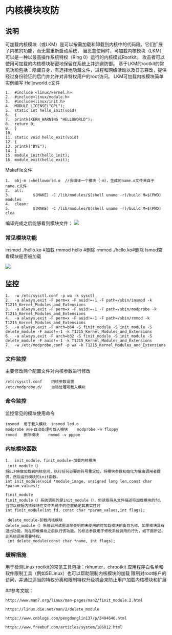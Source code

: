 
# 内核模块攻防

## 说明
可加载内核模块（或LKM）是可以按需加载和卸载到内核中的代码段。它们扩展了内核的功能，而无需重新启动系统，
当恶意使用时，可加载内核模块（LKM）可以是一种以最高操作系统特权（Ring 0）运行的内核模式Rootkit。
攻击者可以使用可加载的内核模块秘密地保留在系统上并逃避防御。
基于LKM的rootkit的常见功能包括：隐藏自身，有选择地隐藏文件，进程和网络活动以及日志篡改，提供经过身份验证的后门并允许对非特权用户的root访问。
LKM可加载内核模块简单实例编写
Helloworld.c文件
```
1.	#include <linux/kernel.h>  
2.	#include<linux/module.h>  
3.	#include<linux/init.h>  
4.	MODULE_LICENSE("GPL");  
5.	static int hello_init(void)  
6.	{  
7.	printk(KERN_WARNING "HELLOWORLD");  
8.	return 0;  
9.	}  
10.	  
11.	static void hello_exit(void)  
12.	{  
13.	printk("BYE");  
14.	}  
15.	module_init(hello_init);  
16.	module_exit(hello_exit); 
```
Makefile文件
```
1.	obj-m :=helloworld.o  //会编译一个模块（-m），生成的name.o文件来自于name.c文件
2.	all:  
3.	        $(MAKE) -C /lib/modules/$(shell uname -r)/build M=$(PWD) modules  
4.	clean:  
5.	        $(MAKE) -C /lib/modules/$(shell uname -r)/build M=$(PWD) clea 
```
 
编译完成之后能够看到模块文件：
![](https://github.com/redbullsecteam/intrusion-detection-wiki/blob/master/image/meke_Helloworld.png)
### 常见模块功能
insmod ./hello.ko #加载
rmmod hello #删除
rmmod ./hello.ko#删除
lsmod查看模块是否被加载
 
![](https://github.com/redbullsecteam/intrusion-detection-wiki/blob/master/image/insmod_Helloworld.png)
 

## 监控
```
1.	-w /etc/sysctl.conf -p wa -k sysctl  
2.	-a always,exit -F perm=x -F auid!=-1 -F path=/sbin/insmod -k T1215_Kernel_Modules_and_Extensions  
3.	-a always,exit -F perm=x -F auid!=-1 -F path=/sbin/modprobe -k T1215_Kernel_Modules_and_Extensions  
4.	-a always,exit -F perm=x -F auid!=-1 -F path=/sbin/rmmod -k T1215_Kernel_Modules_and_Extensions  
5.	-a always,exit -F arch=b64 -S finit_module -S init_module -S delete_module -F auid!=-1 -k T1215_Kernel_Modules_and_Extensions  
6.	-a always,exit -F arch=b32 -S finit_module -S init_module -S delete_module -F auid!=-1 -k T1215_Kernel_Modules_and_Extensions  
7.	-w /etc/modprobe.conf -p wa -k T1215_Kernel_Modules_and_Extensions  
```

### 文件监控
主要修改两个配置文件对内核参数进行修改
```
/etc/sysctl.conf	内核参数设置
/etc/modprobe.d/	自动处理可载入模块
```

### 命令监控
监控常见的模块使用命令
```
insmod	用于载入模块	insmod led.o 
modprobe 用于自动处理可载入模块	modprobe -v floppy
rmmod	删除模块	rmmod -v pppoe
```

### 内核模块函数
```
1.	init_module，finit_module—加载内核模块  
 init_module（）  
将ELF映像加载到内核空间，执行任何必要的符号重定位，将模块参数初始化为值由调用者提供，然后运行模块的init函数。  
int init_module(void *module_image, unsigned long len,const char *param_values);  
```
```
finit_module  
finit_module（）系统调用的是init_module（），但读取待从文件描述符加载模块的fd。当可以根据内核模块在文件系统中的位置确定其真实性时  
int finit_module(int fd, const char *param_values,int flags);  
```
```
 delete_module-卸载内核模块
delete_module（）系统调用试图消除查明的未使用的可加载模块的条目名称。如果模块具有退出功能，则在卸载模块之前执行该功能。的标志参数用于修改系统调用的行为，如下面所述。此系统调用需要特权。
 int delete_module(const char *name, int flags);
 ```
### 缓解措施
用于检测Linux rootkit的常见工具包括：rkhunter，chrootkit
应用程序白名单和软件限制工具（例如SELinux）也可以帮助限制内核模块的加载
限制对root帐户的访问，并通过适当的特权分离和限制特权升级机会来防止用户加载内核模块和扩展

##参考文献：
```
http://www.man7.org/linux/man-pages/man2/finit_module.2.html

https://linux.die.net/man/2/delete_module

https://www.cnblogs.com/pengdonglin137/p/3494646.html

https://www.freebuf.com/articles/system/186012.html

```
 


